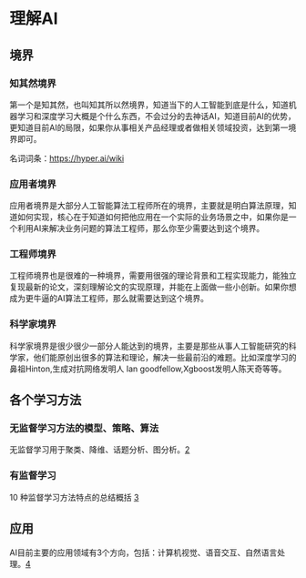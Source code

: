 # 理解AI



## 境界

### 知其然境界

第一个是知其然，也叫知其所以然境界，知道当下的人工智能到底是什么，知道机器学习和深度学习大概是个什么东西，不会过分的去神话AI，知道目前AI的优势，更知道目前AI的局限，如果你从事相关产品经理或者做相关领域投资，达到第一境界即可。

名词词条：https://hyper.ai/wiki

### 应用者境界

应用者境界是大部分人工智能算法工程师所在的境界，主要就是明白算法原理，知道如何实现，核心在于知道如何把他应用在一个实际的业务场景之中，如果你是一个利用AI来解决业务问题的算法工程师，那么你至少需要达到这个境界。

### 工程师境界

工程师境界也是很难的一种境界，需要用很强的理论背景和工程实现能力，能独立复现最新的论文，深刻理解论文的实现原理，并能在上面做一些小创新。如果你想成为更牛逼的AI算法工程师，那么就需要达到这个境界。

### 科学家境界

科学家境界是很少很少一部分人能达到的境界，主要是那些从事人工智能研究的科学家，他们能原创出很多的算法和理论，解决一些最前沿的难题。比如深度学习的鼻祖Hinton,生成对抗网络发明人 Ian goodfellow,Xgboost发明人陈天奇等等。

## 各个学习方法

### 无监督学习方法的模型、策略、算法

无监督学习用于聚类、降维、话题分析、图分析。[2]

### 有监督学习

10 种监督学习方法特点的总结概括 [3]

## 应用

AI目前主要的应用领域有3个方向，包括：计算机视觉、语音交互、自然语言处理。[4]

[1]: https://www.wukong.com/answer/6622525836849316100/
[2]: https://www.bobinsun.cn/ai/2019/07/02/Unsupervised-Learning/
[3]: https://www.bobinsun.cn/ai/2019/07/02/10-Supervised-learning-methods/
[4]: https://zhuanlan.zhihu.com/p/384020411
